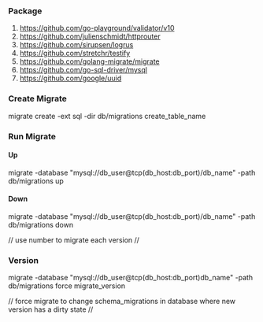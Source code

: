 ### Package

1. https://github.com/go-playground/validator/v10
2. https://github.com/julienschmidt/httprouter
3. https://github.com/sirupsen/logrus
4. https://github.com/stretchr/testify
5. https://github.com/golang-migrate/migrate
6. https://github.com/go-sql-driver/mysql
7. https://github.com/google/uuid

### Create Migrate

migrate create -ext sql -dir db/migrations create_table_name

### Run Migrate

#### Up

migrate -database "mysql://db_user@tcp(db_host:db_port)/db_name" -path db/migrations up

#### Down

migrate -database "mysql://db_user@tcp(db_host:db_port)/db_name" -path db/migrations down

// use number to migrate each version //

### Version

migrate -database "mysql://db_user@tcp(db_host:db_port)db_name" -path db/migrations force migrate_version

// force migrate to change schema_migrations in database where new version has a dirty state //
